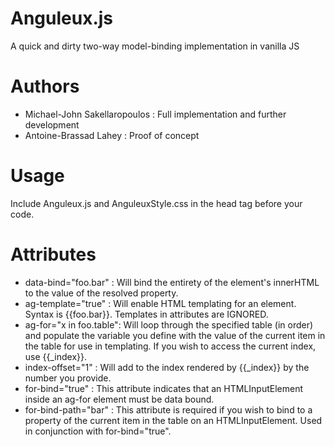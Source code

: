 # Anguleux.js

A quick and dirty two-way model-binding implementation in vanilla JS

# Authors

 - Michael-John Sakellaropoulos : Full implementation and further development
 - Antoine-Brassad Lahey : Proof of concept

# Usage

Include Anguleux.js and AnguleuxStyle.css in the head tag before your code.
  
# Attributes

 - data-bind="foo.bar"    : Will bind the entirety of the element's innerHTML to the value of the resolved property.
 - ag-template="true"     : Will enable HTML templating for an element. Syntax is {{foo.bar}}. Templates in attributes are IGNORED.
 - ag-for="x in foo.table": Will loop through the specified table (in order) and populate the variable you define with the value of the current item in the table for use in templating. If you wish to access the current index, use {{_index}}.
 - index-offset="1"       : Will add to the index rendered by {{_index}} by the number you provide.
 - for-bind="true"        : This attribute indicates that an HTMLInputElement inside an ag-for element must be data bound.
 - for-bind-path="bar"    : This attribute is required if you wish to bind to a property of the current item in the table on an HTMLInputElement. Used in conjunction with for-bind="true".
